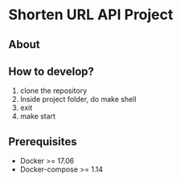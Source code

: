 
# Shorten URL API Project


## About


## How to develop?
1. clone the repository
2. Inside project folder, do make shell
3. exit
4. make start

## Prerequisites
- Docker >= 17.06
- Docker-compose >= 1.14
